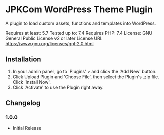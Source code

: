 JPKCom WordPress Theme Plugin
===

A plugin to load custom assets, functions and templates into WordPress.

Requires at least: 5.7
Tested up to: 7.4
Requires PHP: 7.4
License: GNU General Public License v2 or later
License URI: https://www.gnu.org/licenses/gpl-2.0.html


## Installation

1. In your admin panel, go to 'Plugins' > and click the 'Add New' button.
2. Click Upload Plugin and 'Choose File', then select the Plugin's .zip file. Click 'Install Now'.
3. Click 'Activate' to use the Plugin right away.

## Changelog ##

### 1.0.0 ###
* Initial Release

